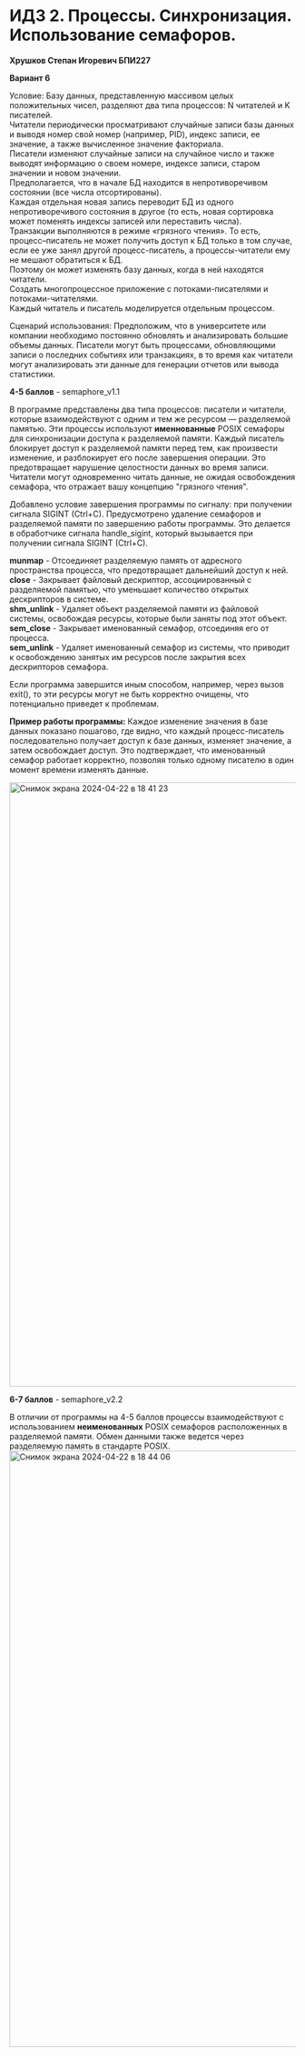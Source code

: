 # ИДЗ 2. Процессы. Синхронизация. Использование семафоров. 

**Хрушков Степан Игоревич БПИ227** 

**Вариант 6**  

Условие: Базу данных, представленную массивом целых положительных чисел, разделяют два типа процессов: N читателей и K писателей.   
Читатели периодически просматривают случайные записи базы данных и выводя номер свой номер (например, PID), индекс записи, ее значение, а также вычисленное значение факториала.  
Писатели изменяют случайные записи на случайное число и также выводят информацию о своем номере, индексе записи, старом значении и новом значении.   
Предполагается, что в начале БД находится в непротиворечивом состоянии (все числа отсортированы).   
Каждая отдельная новая запись переводит БД из одного непротиворечивого состояния в другое (то есть, новая сортировка может поменять индексы записей или переставить числа).  
Транзакции выполняются в режиме «грязного чтения». То есть, процесс–писатель не может получить доступ к БД только в том случае, если ее уже занял другой процесс-писатель, а процессы-читатели ему не мешают обратиться к БД.  
Поэтому он может изменять базу данных, когда в ней находятся читатели.  
Создать многопроцессное приложение с потоками-писателями и потоками-читателями.  
Каждый читатель и писатель моделируется отдельным процессом.  

Сценарий использования:
Предположим, что в университете или компании необходимо постоянно обновлять и анализировать большие объемы данных. Писатели могут быть процессами, обновляющими записи о последних событиях или транзакциях, в то время как читатели могут анализировать эти данные для генерации отчетов или вывода статистики.

**4-5 баллов** - semaphore_v1.1  

В  программе представлены два типа процессов: писатели и читатели, которые взаимодействуют с одним и тем же ресурсом — разделяемой памятью. Эти процессы используют **именнованные** POSIX семафоры для синхронизации доступа к разделяемой памяти. Каждый писатель блокирует доступ к разделяемой памяти перед тем, как произвести изменение, и разблокирует его после завершения операции. Это предотвращает нарушение целостности данных во время записи.
Читатели могут одновременно читать данные, не ожидая освобождения семафора, что отражает вашу концепцию "грязного чтения".

Добавлено условие завершения программы по сигналу: при получении сигнала SIGINT (Ctrl+C). 
Предусмотрено удаление семафоров и разделяемой памяти по завершению работы программы. Это делается в обработчике сигнала handle_sigint, который вызывается при получении сигнала SIGINT (Ctrl+C). 

**munmap** - Отсоединяет разделяемую память от адресного пространства процесса, что предотвращает дальнейший доступ к ней.  
**close** - Закрывает файловый дескриптор, ассоциированный с разделяемой памятью, что уменьшает количество открытых дескрипторов в системе.  
**shm_unlink** - Удаляет объект разделяемой памяти из файловой системы, освобождая ресурсы, которые были заняты под этот объект.  
**sem_close** -  Закрывает именованный семафор, отсоединяя его от процесса.  
**sem_unlink** -  Удаляет именованный семафор из системы, что приводит к освобождению занятых им ресурсов после закрытия всех дескрипторов семафора.  
  
Если программа завершится иным способом, например, через вызов exit(), то эти ресурсы могут не быть корректно очищены, что потенциально приведет к проблемам.

**Пример работы программы:** Каждое изменение значения в базе данных показано пошагово, где видно, что каждый процесс-писатель последовательно получает доступ к базе данных, изменяет значение, а затем освобождает доступ. Это подтверждает, что именованный семафор работает корректно, позволяя только одному писателю в один момент времени изменять данные. 

<img width="1063" alt="Снимок экрана 2024-04-22 в 18 41 23" src="https://github.com/danikd1/OS_IHW2/assets/36849026/2294897d-8d5b-4f2d-8e72-7ba5a6e7fb0e">

**6-7 баллов** - semaphore_v2.2  

В отличии от программы на 4-5 баллов процессы взаимодействуют с использованием **неименованных** POSIX семафоров расположенных в разделяемой памяти. Обмен данными также ведется через разделяемую память в стандарте POSIX. 
<img width="1049" alt="Снимок экрана 2024-04-22 в 18 44 06" src="https://github.com/danikd1/OS_IHW2/assets/36849026/f8a1fe20-f195-44d6-8f81-474e4fcde250">

